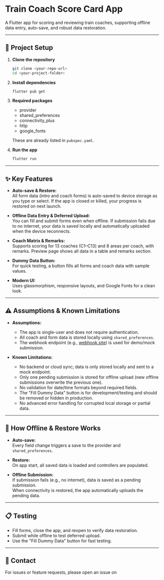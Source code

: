 # Train Coach Score Card App

A Flutter app for scoring and reviewing train coaches, supporting offline data entry, auto-save, and robust data restoration.

---

## 🚀 Project Setup

1. **Clone the repository**
   ```sh
   git clone <your-repo-url>
   cd <your-project-folder>
   ```

2. **Install dependencies**
   ```sh
   flutter pub get
   ```

3. **Required packages**
   - provider
   - shared_preferences
   - connectivity_plus
   - http
   - google_fonts

   These are already listed in `pubspec.yaml`.

4. **Run the app**
   ```sh
   flutter run
   ```

---

## ✨ Key Features

- **Auto-save & Restore:**  
  All form data (intro and coach forms) is auto-saved to device storage as you type or select. If the app is closed or killed, your progress is restored on next launch.

- **Offline Data Entry & Deferred Upload:**  
  You can fill and submit forms even when offline. If submission fails due to no internet, your data is saved locally and automatically uploaded when the device reconnects.

- **Coach Matrix & Remarks:**  
  Supports scoring for 13 coaches (C1–C13) and 8 areas per coach, with remarks. Preview page shows all data in a table and remarks section.

- **Dummy Data Button:**  
  For quick testing, a button fills all forms and coach data with sample values.

- **Modern UI:**  
  Uses glassmorphism, responsive layouts, and Google Fonts for a clean look.

---

## ⚠️ Assumptions & Known Limitations

- **Assumptions:**
  - The app is single-user and does not require authentication.
  - All coach and form data is stored locally using `shared_preferences`.
  - The webhook endpoint (e.g., [webhook.site](https://webhook.site)) is used for demo/mock submission.

- **Known Limitations:**
  - No backend or cloud sync; data is only stored locally and sent to a mock endpoint.
  - Only one pending submission is stored for offline upload (new offline submissions overwrite the previous one).
  - No validation for date/time formats beyond required fields.
  - The "Fill Dummy Data" button is for development/testing and should be removed or hidden in production.
  - No advanced error handling for corrupted local storage or partial data.

---

## 📝 How Offline & Restore Works

- **Auto-save:**  
  Every field change triggers a save to the provider and `shared_preferences`.

- **Restore:**  
  On app start, all saved data is loaded and controllers are populated.

- **Offline Submission:**  
  If submission fails (e.g., no internet), data is saved as a pending submission.  
  When connectivity is restored, the app automatically uploads the pending data.

---

## 📋 Testing

- Fill forms, close the app, and reopen to verify data restoration.
- Submit while offline to test deferred upload.
- Use the "Fill Dummy Data" button for fast testing.

---

## 📧 Contact

For issues or feature requests, please open an issue on

